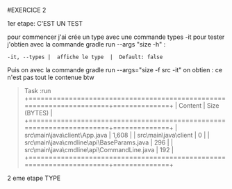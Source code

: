 #EXERCICE 2

1er etape: C'EST UN TEST 

pour commencer j'ai crée un type avec une commande types -it pour tester 
j'obtien avec la commande gradle run --args "size -h" :

 
`-it, --types |  affiche le type  |  Default: false` 

Puis on avec la commande  gradle run --args="size -f src -it"
on obtien : ce n'est pas tout le contenue btw 
> Task :run
+======================================================================+==============+
| Content                                                              | Size (BYTES) |
+======================================================================+==============+
| src\main\java\client\App.java                                        | 1,608        |
| src\main\java\client                                                 | 0            |
| src\main\java\cmdline\api\BaseParams.java                            | 296          |
| src\main\java\cmdline\api\CommandLine.java                           | 192          |
+======================================================================+==============+
 
2 eme etape TYPE 

